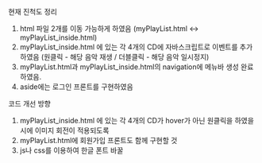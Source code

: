 현재 진척도 정리

1. html 파일 2개를 이동 가능하게 하였음 (myPlayList.html <-> myPlayList_inside.html)
2. myPlayList_inside.html 에 있는 각 4개의 CD에 자바스크립트로 이벤트를 추가하였음
  (원클릭 - 해당 음악 재생 / 더블클릭 - 해당 음악 일시정지)
3. myPlayList.html과 myPlayList_inside.html의 navigation에 메뉴바 생성 완료하였음.
4. aside에는 로그인 프론트를 구현하였음


코드 개선 방향

1. myPlayList_inside.html 에 있는 각 4개의 CD가 hover가 아닌 원클릭을 하였을 시에 이미지 회전이 적용되도록
2. myPlayList.html에 회원가입 프론트도 함께 구현할 것
3. js나 css를 이용하여 한글 폰트 바꿀 
